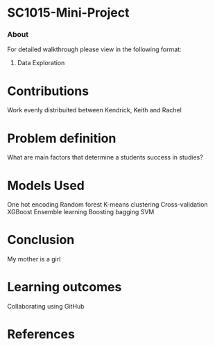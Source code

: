 # SC1015-Mini-Project
### About
For detailed walkthrough please view in the following format:
1. Data Exploration

# Contributions
Work evenly distribuited between Kendrick, Keith and Rachel

# Problem definition
What are main factors that determine a students success in studies?

# Models Used
One hot encoding
Random forest
K-means clustering
Cross-validation
XGBoost
Ensemble learning
Boosting bagging
SVM

# Conclusion
My mother is a girl

# Learning outcomes
Collaborating using GitHub

# References
